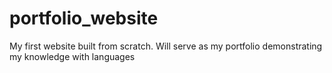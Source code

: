 # portfolio_website
My first website built from scratch. Will serve as my portfolio demonstrating my knowledge with languages
